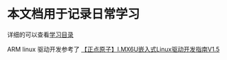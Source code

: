 # 本文档用于记录日常学习

详细的可以查看[学习目录](SUMMARY.md)

ARM linux 驱动开发参考了 [【正点原子】I.MX6U嵌入式Linux驱动开发指南V1.5](doc/【正点原子】I.MX6U嵌入式Linux驱动开发指南V1.5.pdf)
